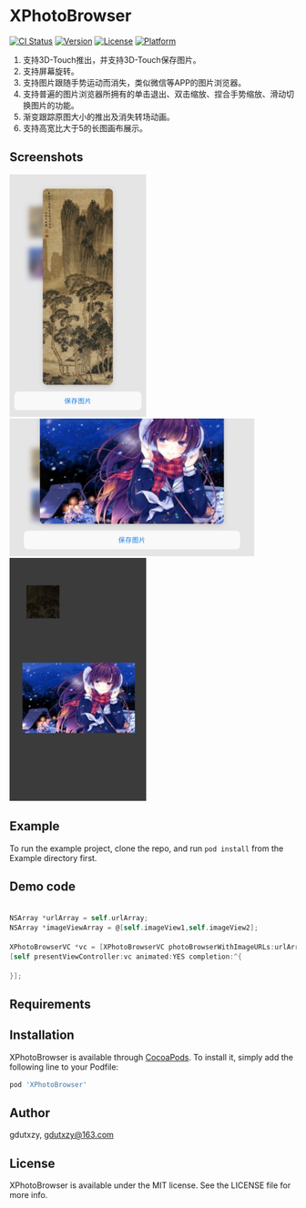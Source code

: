 # XPhotoBrowser

[![CI Status](https://img.shields.io/travis/gdutxzy/XPhotoBrowser.svg?style=flat)](https://travis-ci.org/gdutxzy/XPhotoBrowser)
[![Version](https://img.shields.io/cocoapods/v/XPhotoBrowser.svg?style=flat)](https://cocoapods.org/pods/XPhotoBrowser)
[![License](https://img.shields.io/cocoapods/l/XPhotoBrowser.svg?style=flat)](https://cocoapods.org/pods/XPhotoBrowser)
[![Platform](https://img.shields.io/cocoapods/p/XPhotoBrowser.svg?style=flat)](https://cocoapods.org/pods/XPhotoBrowser)



1. 支持3D-Touch推出，并支持3D-Touch保存图片。
2. 支持屏幕旋转。
3. 支持图片跟随手势运动而消失，类似微信等APP的图片浏览器。
4. 支持普遍的图片浏览器所拥有的单击退出、双击缩放、捏合手势缩放、滑动切换图片的功能。
5. 渐变跟踪原图大小的推出及消失转场动画。
6. 支持高宽比大于5的长图画布展示。

## Screenshots

<p align="left">
<img src="./IMG_0148.PNG" width=240px">&nbsp;<img src="./IMG_0149.PNG" width=430px">&nbsp;<img src="./IMG_0151.PNG" width=240px">
</p>

## Example

To run the example project, clone the repo, and run `pod install` from the Example directory first.

## Demo code

``` objective-c

NSArray *urlArray = self.urlArray;
NSArray *imageViewArray = @[self.imageView1,self.imageView2];

XPhotoBrowserVC *vc = [XPhotoBrowserVC photoBrowserWithImageURLs:urlArray images:nil imageViews:imageViewArray currentIndex:index];
[self presentViewController:vc animated:YES completion:^{

}];

``` 

## Requirements

## Installation

XPhotoBrowser is available through [CocoaPods](https://cocoapods.org). To install
it, simply add the following line to your Podfile:

```ruby
pod 'XPhotoBrowser'
```

## Author

gdutxzy, gdutxzy@163.com

## License

XPhotoBrowser is available under the MIT license. See the LICENSE file for more info.
